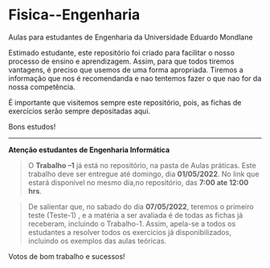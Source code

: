 # Fisica--Engenharia
Aulas para estudantes de Engenharia da Universidade Eduardo Mondlane

Estimado estudante, este repositório foi criado para facilitar o nosso processo de ensino e aprendizagem. Assim, para que todos tiremos vantagens, é preciso que usemos  de uma forma apropriada. Tiremos a informação que nos é recomendanda e nao tentemos fazer o que nao for da nossa competência.


É importante que visitemos sempre este repositório, pois,  as fichas de exercícios serão sempre depositadas aqui.


Bons estudos!

_________________________________________________________________________________________________________________________________


**Atenção estudantes de Engenharia Informática**

> O **Trabalho –1**  já está no repositório, na pasta de Aulas práticas. Este trabalho deve ser entregue até domingo, dia **01/05/2022**. No link que estará disponível no mesmo dia,no repositório, das **7:00 ate 12:00 hrs**.

> De salientar que, no sabado do dia **07/05/2022**, teremos o primeiro teste (Teste-1) , e a matéria a ser avaliada é de todas as fichas já receberam, incluindo o Trabalho-1. Assim, apela-se a todos os estudantes a resolver todos os exercicios já disponibilizados, incluindo os exemplos das aulas teóricas.

Votos de bom trabalho e sucessos!
